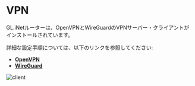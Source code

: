 # VPN

GL.iNetルーターは、OpenVPNとWireGuardのVPNサーバー・クライアントがインストールされています。

詳細な設定手順については、以下のリンクを参照してください:

- [**OpenVPN**](https://docs.gl-inet.com/jp/3/app/openvpn/)
- [**WireGuard**](https://docs.gl-inet.com/jp/3/app/wireguard/)

![client](https://static.gl-inet.com/docs/jp/3/setup/mini_router/vpn/vpn.png)



